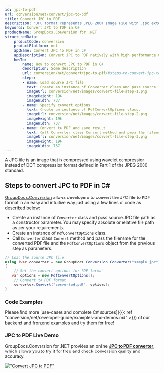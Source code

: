 ```yaml
---
id: jpc-to-pdf
url: conversion/net/convert/jpc-to-pdf
title: Convert JPC to PDF
description: "JPC format represents JPEG 2000 Image File with .jpc extension. Learn how to convert JPC to PDF file programmatically in C# language using GroupDocs.Conversion for .NET library."
keywords: Convert JPC to PDF in C#
productName: GroupDocs.Conversion for .NET
structuredData:
    productCode: conversion
    productPlatform: net
    appName: Convert JPC to PDF in C#
    appDescription: Convert JPC to PDF natively with high performance using C# language and server side GroupDocs.Conversion for .NET APIs, without the use of any software like Microsoft or Open Office.
    howTo:
        name: How to convert JPC to PDF in C# 
        description: Some description
        url: conversion/net/convert/jpc-to-pdf/#steps-to-convert-jpc-to-pdf-in-c
        steps:
        - name: Load source JPC file 
          text: Create an instance of Converter class and pass source JPC file path as a constructor parameter. You may specify absolute or relative file path as per your requirements. 
          imageUrl: conversion/net/images/convert-file-step-1.png
          imageHeight: 196
          imageWidth: 737
        - name: Specify convert options 
          text: Create an instance of PdfConvertOptions class.
          imageUrl: conversion/net/images/convert-file-step-2.png
          imageHeight: 196
          imageWidth: 737
        - name: Convert to PDF and save result 
          text: Call Converter class Convert method and pass the filename for the converted HTML file and the PdfConvertOptions object from the previous step as parameters.
          imageUrl: conversion/net/images/convert-file-step-3.png
          imageHeight: 196
          imageWidth: 737
---
```


A JPC file is an image that is compressed using wavelet compression instead of DCT compression format defined in Part 1 of the JPEG 2000 standard.

## Steps to convert JPC to PDF in C#

[GroupDocs.Conversion](https://products.groupdocs.com/conversion/net) allows developers to convert the JPC file to PDF format in an easy and intuitive way just using a few lines of code as described below:

* Create an instance of `Converter` class and pass source JPC file path as a constructor parameter. You may specify absolute or relative file path as per your requirements. 
* Create an instance of `PdfConvertOptions` class.
* Call `Converter` class `Convert` method and pass the filename for the converted PDF file and the `PdfConvertOptions` object from the previous step as parameters.

```csharp
// Load the source JPC file
using (var converter = new GroupDocs.Conversion.Converter("sample.jpc"))
{
    // Set the convert options for PDF format
   var options = new PdfConvertOptions();
    // Convert to PDF format
    converter.Convert("converted.pdf", options);
}
```

### Code Examples

Please find more [use-cases and complete C# sources]({{< ref "conversion/net/developer-guide/examples-and-demos.md" >}}) of our backend and frontend examples and try them for free!

### JPC to PDF Live Demo

GroupDocs.Conversion for .NET provides an online [**JPC to PDF converter**](https://products.groupdocs.app/conversion/jpc-to-pdf), which allows you to try it for free and check conversion quality and accuracy.

[!["Convert JPC to PDF"](conversion/net/images/convert-to-pdf/convert-jpc-to-pdf.png)](https://products.groupdocs.app/conversion/jpc-to-pdf)